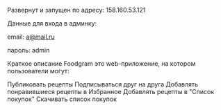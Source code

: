 Развернут и запущен по адресу: 158.160.53.121

Данные для входа в админку:

email: a@mail.ru

пароль: admin

Краткое описание
Foodgram это web-приложение, на котором пользователи могут:

Публиковать рецепты
Подписываться друг на друга
Добавлять понравившиеся рецепты в Избранное
Добавлять рецепты в "Список покупок"
Скачивать список покупок
